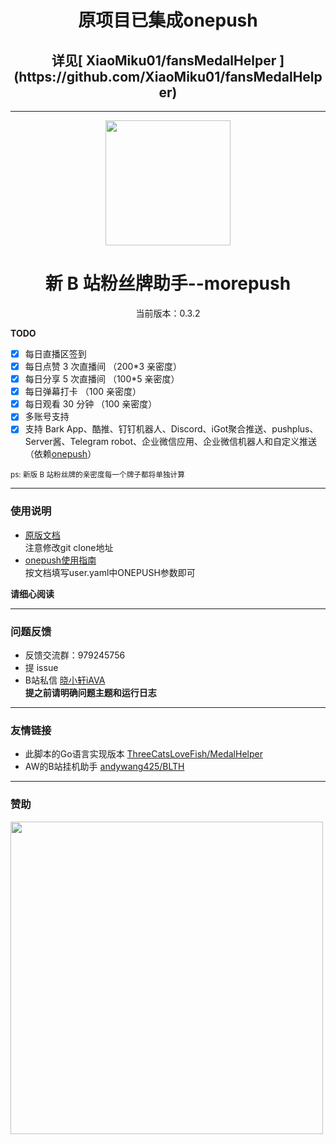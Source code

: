 <div align="center">
<p align="center">
<h1>原项目已集成onepush</h1>
 <h2>详见[ XiaoMiku01/fansMedalHelper ](https://github.com/XiaoMiku01/fansMedalHelper)</h2>
</p>
 </div>  
 
---  

<p align="center">
  <img src="https://s1.ax1x.com/2022/05/24/XPx1tx.png" width="200" height="200" alt="">
</p>
<div align="center">
<h1> 新 B 站粉丝牌助手--morepush
</h1>

<p>当前版本：0.3.2</p>

 </div>

**TODO**

-   [x] 每日直播区签到
-   [x] 每日点赞 3 次直播间 （200\*3 亲密度）
-   [x] 每日分享 5 次直播间 （100\*5 亲密度）
-   [x] 每日弹幕打卡 （100 亲密度）
-   [x] 每日观看 30 分钟 （100 亲密度）
-   [x] 多账号支持
-   [x] 支持 Bark App、酷推、钉钉机器人、Discord、iGot聚合推送、pushplus、Server酱、Telegram robot、企业微信应用、企业微信机器人和自定义推送（依赖[onepush](https://github.com/y1ndan/onepush)）

<small>ps: 新版 B 站粉丝牌的亲密度每一个牌子都将单独计算  </small>

---
### 使用说明  
- [原版文档](https://xiaomiku01.github.io/fansMedalHelperVersion/)  
  注意修改git clone地址  
- [onepush使用指南](https://github.com/Huli-fox/bili-live-heart/blob/morepush/docs/Guide/OnePush.md)  
  按文档填写user.yaml中ONEPUSH参数即可  

**请细心阅读**

---

### 问题反馈  
- 反馈交流群：979245756
- 提 issue  
- B站私信 [晓小轩iAVA](https://space.bilibili.com/1772442517)  
**提之前请明确问题主题和运行日志**  

---  
### 友情链接  
- 此脚本的Go语言实现版本 [ThreeCatsLoveFish/MedalHelper](https://github.com/ThreeCatsLoveFish/MedalHelper)
- AW的B站挂机助手 [andywang425/BLTH](https://github.com/andywang425/BLTH)

---  
### 赞助
<img src="http://i0.hdslb.com/bfs/album/c267037c9513b8e44bc6ec95dbf772ff0439dce6.jpg" width="500" />
